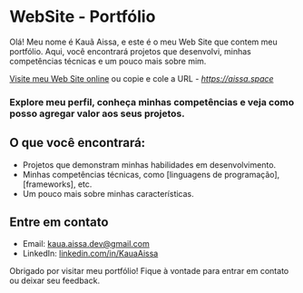 ﻿# WebSite - Portfólio

Olá! Meu nome é Kauã Aissa, e este é o meu Web Site que contem meu portfólio. Aqui, você encontrará projetos que desenvolvi, minhas competências técnicas e um pouco mais sobre mim.

[Visite meu Web Site online](https://aissa.space)
ou copie e cole a URL - *https://aissa.space*

### Explore meu perfil, conheça minhas competências e veja como posso agregar valor aos seus projetos.

## O que você encontrará:

- Projetos que demonstram minhas habilidades em desenvolvimento.
- Minhas competências técnicas, como [linguagens de programação], [frameworks], etc.
- Um pouco mais sobre minhas características.

## Entre em contato

- Email: [kaua.aissa.dev@gmail.com](mailto:kaua.aissa.dev@gmail.com)
- LinkedIn: [linkedin.com/in/KauaAissa](https://www.linkedin.com/in/kauaaissa/)

Obrigado por visitar meu portfólio! Fique à vontade para entrar em contato ou deixar seu feedback.
